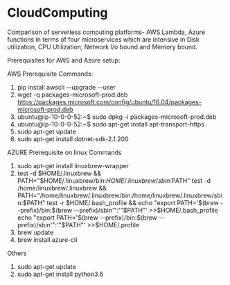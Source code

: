 # CloudComputing
Comparison of serverless computing platforms- AWS Lambda, Azure functions in terms of four microservices which are intensive in Disk utilization, CPU Utilization, Network I/o bound and Memory bound.

Prerequisites for AWS and Azure setup:

AWS Prerequisite Commands:
1. pip install awscli --upgrade --user
2. wget -q packages-microsoft-prod.deb https://packages.microsoft.com/config/ubuntu/16.04/packages-microsoft-prod.deb
3. ubuntu@ip-10-0-0-52:~$ sudo dpkg -i packages-microsoft-prod.deb
4. ubuntu@ip-10-0-0-52:~$ sudo apt-get install apt-transport-https
5. sudo apt-get update
6. sudo apt-get install dotnet-sdk-2.1.200

AZURE Prerequisite on linux Commands
1. sudo apt-get install linuxbrew-wrapper
2. test -d $HOME/.linuxbrew && PATH="$HOME/.linuxbrew/bin:$HOME/.linuxbrew/sbin:$PATH"
test -d /home/linuxbrew/.linuxbrew && PATH="/home/linuxbrew/.linuxbrew/bin:/home/linuxbrew/.linuxbrew/sbin:$PATH"
test -r $HOME/.bash_profile && echo "export PATH='$(brew --prefix)/bin:$(brew --prefix)/sbin'":'"$PATH"' >>$HOME/.bash_profile
         echo "export PATH='$(brew --prefix)/bin:$(brew --prefix)/sbin'":'"$PATH"' >>$HOME/.profile
3. brew update
4. brew install azure-cli

Others
1. sudo apt-get update
2. sudo apt-get install python3.6
